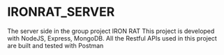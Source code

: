 # IRONRAT_SERVER
The server side in the group project IRON RAT
This project is developed with NodeJS, Express, MongoDB. All the Restful APIs used in this project are built and tested with Postman
